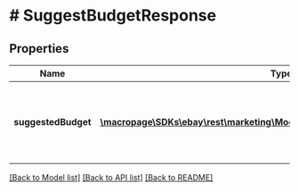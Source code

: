 # # SuggestBudgetResponse

## Properties

Name | Type | Description | Notes
------------ | ------------- | ------------- | -------------
**suggestedBudget** | [**\macropage\SDKs\ebay\rest\marketing\Model\BudgetRecommendationResponse[]**](BudgetRecommendationResponse.md) | The suggested allocated daily budget for an offsite campaign. | [optional]

[[Back to Model list]](../../README.md#models) [[Back to API list]](../../README.md#endpoints) [[Back to README]](../../README.md)
